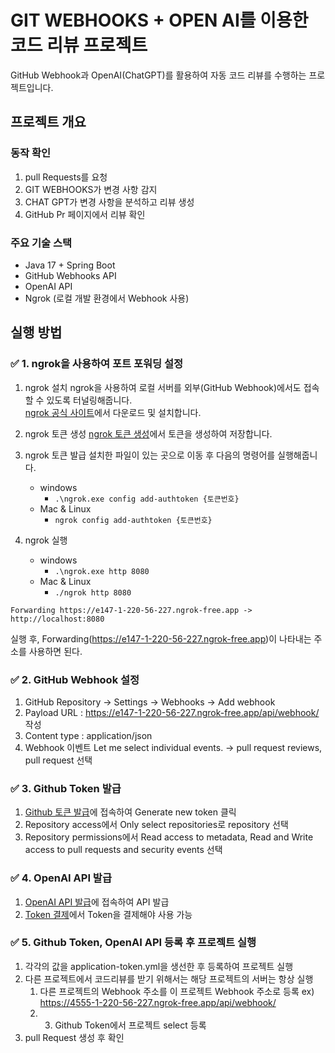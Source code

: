 # GIT WEBHOOKS + OPEN AI를 이용한 코드 리뷰 프로젝트
GitHub Webhook과 OpenAI(ChatGPT)를 활용하여 자동 코드 리뷰를 수행하는 프로젝트입니다.

## 프로젝트 개요

### 동작 확인
1. pull Requests를 요청
2. GIT WEBHOOKS가 변경 사항 감지
3. CHAT GPT가 변경 사항을 분석하고 리뷰 생성
4. GitHub Pr 페이지에서 리뷰 확인

### 주요 기술 스택

- Java 17 + Spring Boot
- GitHub Webhooks API
- OpenAI API
- Ngrok (로컬 개발 환경에서 Webhook 사용)

## 실행 방법

### ✅ 1. ngrok을 사용하여 포트 포워딩 설정

1. ngrok 설치
ngrok을 사용하여 로컬 서버를 외부(GitHub Webhook)에서도 접속할 수 있도록 터널링해줍니다.    
[ngrok 공식 사이트](https://ngrok.com/)에서 다운로드 및 설치합니다.    

2. ngrok 토큰 생성
[ngrok 토큰 생성](https://dashboard.ngrok.com/get-started/your-authtoken)에서 토큰을 생성하여 저장합니다.

3. ngrok 토큰 발급
설치한 파일이 있는 곳으로 이동 후 다음의 명령어를 실행해줍니다.
   - windows
       - `.\ngrok.exe config add-authtoken {토큰번호}`
   - Mac & Linux
       - `ngrok config add-authtoken {토큰번호}`

4. ngrok 실행
   - windows
       - `.\ngrok.exe http 8080`
   - Mac & Linux
       - `./ngrok http 8080`

```
Forwarding https://e147-1-220-56-227.ngrok-free.app -> http://localhost:8080 
```
실행 후, Forwarding(https://e147-1-220-56-227.ngrok-free.app)이 나타내는 주소를 사용하면 된다.

### ✅ 2. GitHub Webhook 설정

1. GitHub Repository → Settings → Webhooks → Add webhook
2. Payload URL : https://e147-1-220-56-227.ngrok-free.app/api/webhook/ 작성
3. Content type : application/json
4. Webhook 이벤트 Let me select individual events. → pull request reviews, pull request 선택

### ✅ 3. Github Token 발급
1. [Github 토큰 발급](https://github.com/settings/personal-access-tokens)에 접속하여 Generate new token 클릭
2. Repository access에서 Only select repositories로 repository 선택
3. Repository permissions에서 Read access to metadata, Read and Write access to pull requests and security events 선택

### ✅ 4. OpenAI API 발급
1. [OpenAI API 발급](https://platform.openai.com/settings/organization/api-keys)에 접속하여 API 발급
2. [Token 결제](https://platform.openai.com/settings/organization/billing/overview)에서 Token을 결제해야 사용 가능

### ✅ 5. Github Token, OpenAI API 등록 후 프로젝트 실행
1. 각각의 값을 application-token.yml을 생선한 후 등록하여 프로젝트 실행
2. 다른 프로젝트에서 코드리뷰를 받기 위해서는 해당 프로젝트의 서버는 항상 실행 
   1. 다른 프로젝트의 Webhook 주소를 이 프로젝트 Webhook 주소로 등록 ex) https://4555-1-220-56-227.ngrok-free.app/api/webhook/
   2. 3. Github Token에서 프로젝트 select 등록
3. pull Request 생성 후 확인